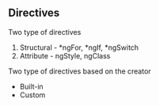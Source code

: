 ## Directives
Two type of directives
1. Structural - *ngFor, *ngIf, *ngSwitch
2. Attribute - ngStyle, ngClass

Two type of directives based on the creator
- Built-in
- Custom
